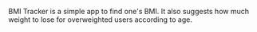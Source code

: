BMI Tracker is a simple app to find one's BMI. It also suggests how much weight to lose for overweighted users according to age.
